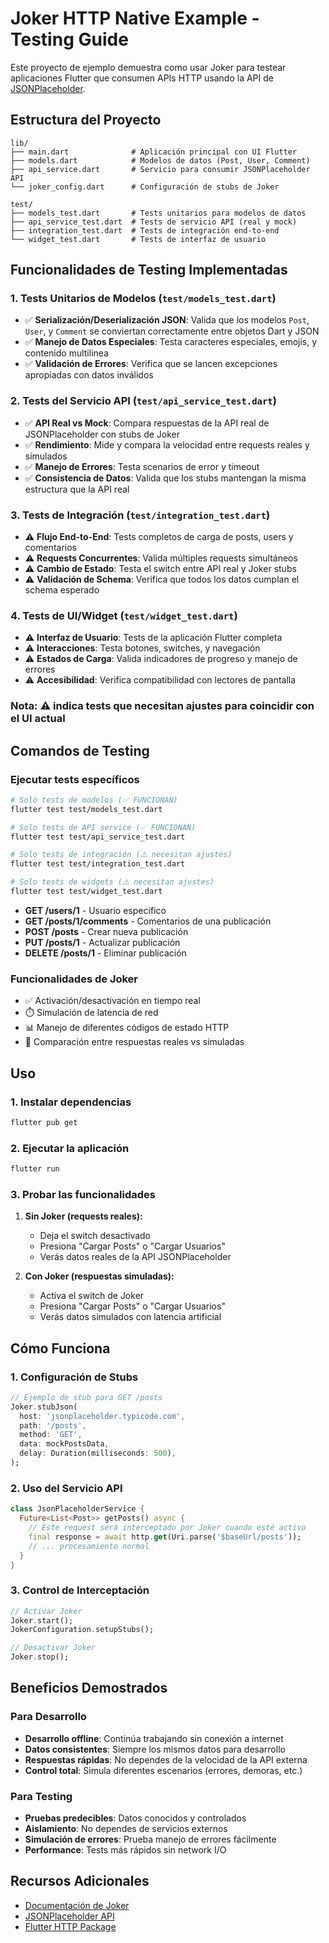 # Joker HTTP Native Example - Testing Guide

Este proyecto de ejemplo demuestra como usar Joker para testear aplicaciones Flutter que consumen APIs HTTP usando la API de [JSONPlaceholder](https://jsonplaceholder.typicode.com/).

## Estructura del Proyecto

```plaintext
lib/
├── main.dart              # Aplicación principal con UI Flutter
├── models.dart            # Modelos de datos (Post, User, Comment)
├── api_service.dart       # Servicio para consumir JSONPlaceholder API
└── joker_config.dart      # Configuración de stubs de Joker

test/
├── models_test.dart       # Tests unitarios para modelos de datos
├── api_service_test.dart  # Tests de servicio API (real y mock)
├── integration_test.dart  # Tests de integración end-to-end
└── widget_test.dart       # Tests de interfaz de usuario
```

## Funcionalidades de Testing Implementadas

### 1. Tests Unitarios de Modelos (`test/models_test.dart`)

- ✅ **Serialización/Deserialización JSON**: Valida que los modelos `Post`, `User`, y `Comment` se conviertan correctamente entre objetos Dart y JSON
- ✅ **Manejo de Datos Especiales**: Testa caracteres especiales, emojis, y contenido multilinea
- ✅ **Validación de Errores**: Verifica que se lancen excepciones apropiadas con datos inválidos

### 2. Tests del Servicio API (`test/api_service_test.dart`)

- ✅ **API Real vs Mock**: Compara respuestas de la API real de JSONPlaceholder con stubs de Joker
- ✅ **Rendimiento**: Mide y compara la velocidad entre requests reales y simulados
- ✅ **Manejo de Errores**: Testa scenarios de error y timeout
- ✅ **Consistencia de Datos**: Valida que los stubs mantengan la misma estructura que la API real

### 3. Tests de Integración (`test/integration_test.dart`)

- ⚠️ **Flujo End-to-End**: Tests completos de carga de posts, users y comentarios
- ⚠️ **Requests Concurrentes**: Valida múltiples requests simultáneos
- ⚠️ **Cambio de Estado**: Testa el switch entre API real y Joker stubs
- ⚠️ **Validación de Schema**: Verifica que todos los datos cumplan el schema esperado

### 4. Tests de UI/Widget (`test/widget_test.dart`)

- ⚠️ **Interfaz de Usuario**: Tests de la aplicación Flutter completa
- ⚠️ **Interacciones**: Testa botones, switches, y navegación
- ⚠️ **Estados de Carga**: Valida indicadores de progreso y manejo de errores
- ⚠️ **Accesibilidad**: Verifica compatibilidad con lectores de pantalla

### Nota: ⚠️ indica tests que necesitan ajustes para coincidir con el UI actual

## Comandos de Testing

### Ejecutar tests específicos

```bash
# Solo tests de modelos (✅ FUNCIONAN)
flutter test test/models_test.dart

# Solo tests de API service (✅ FUNCIONAN)
flutter test test/api_service_test.dart

# Solo tests de integración (⚠️ necesitan ajustes)
flutter test test/integration_test.dart

# Solo tests de widgets (⚠️ necesitan ajustes)
flutter test test/widget_test.dart
```

- **GET /users/1** - Usuario específico
- **GET /posts/1/comments** - Comentarios de una publicación
- **POST /posts** - Crear nueva publicación
- **PUT /posts/1** - Actualizar publicación
- **DELETE /posts/1** - Eliminar publicación

### Funcionalidades de Joker

- ✅ Activación/desactivación en tiempo real
- ⏱️ Simulación de latencia de red
- 📊 Manejo de diferentes códigos de estado HTTP
- 🔄 Comparación entre respuestas reales vs simuladas

## Uso

### 1. Instalar dependencias

```bash
flutter pub get
```

### 2. Ejecutar la aplicación

```bash
flutter run
```

### 3. Probar las funcionalidades

1. **Sin Joker (requests reales):**
   - Deja el switch desactivado
   - Presiona "Cargar Posts" o "Cargar Usuarios"
   - Verás datos reales de la API JSONPlaceholder

2. **Con Joker (respuestas simuladas):**
   - Activa el switch de Joker
   - Presiona "Cargar Posts" o "Cargar Usuarios"
   - Verás datos simulados con latencia artificial

## Cómo Funciona

### 1. Configuración de Stubs

```dart
// Ejemplo de stub para GET /posts
Joker.stubJson(
  host: 'jsonplaceholder.typicode.com',
  path: '/posts',
  method: 'GET',
  data: mockPostsData,
  delay: Duration(milliseconds: 500),
);
```

### 2. Uso del Servicio API

```dart
class JsonPlaceholderService {
  Future<List<Post>> getPosts() async {
    // Este request será interceptado por Joker cuando esté activo
    final response = await http.get(Uri.parse('$baseUrl/posts'));
    // ... procesamiento normal
  }
}
```

### 3. Control de Interceptación

```dart
// Activar Joker
Joker.start();
JokerConfiguration.setupStubs();

// Desactivar Joker
Joker.stop();
```

## Beneficios Demostrados

### Para Desarrollo

- **Desarrollo offline**: Continúa trabajando sin conexión a internet
- **Datos consistentes**: Siempre los mismos datos para desarrollo
- **Respuestas rápidas**: No dependes de la velocidad de la API externa
- **Control total**: Simula diferentes escenarios (errores, demoras, etc.)

### Para Testing

- **Pruebas predecibles**: Datos conocidos y controlados
- **Aislamiento**: No dependes de servicios externos
- **Simulación de errores**: Prueba manejo de errores fácilmente
- **Performance**: Tests más rápidos sin network I/O

## Recursos Adicionales

- [Documentación de Joker](../../README.md)
- [JSONPlaceholder API](https://jsonplaceholder.typicode.com/)
- [Flutter HTTP Package](https://pub.dev/packages/http)
